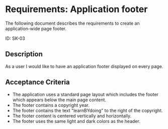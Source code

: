 # Requirements: Application footer

The following document describes the requirements to create an application-wide page footer.

ID: SK-03

## Description

As a user I would like to have an application footer displayed on every page.

## Acceptance Criteria

- The application uses a standard page layout which includes the footer which appears below the main page content.
- The footer contains a copyright year.
- The footer contains the text "learnBYdoing" to the right of the copyright.
- The footer content is centered vertically and horizontally.
- The footer uses the same light and dark colors as the header.

